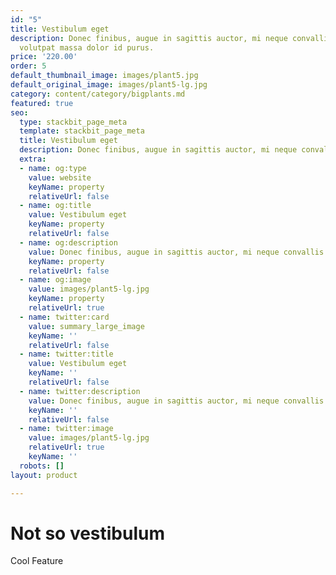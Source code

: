 ```yaml
---
id: "5"
title: Vestibulum eget
description: Donec finibus, augue in sagittis auctor, mi neque convallis arcu, quis
  volutpat massa dolor id purus.
price: '220.00'
order: 5
default_thumbnail_image: images/plant5.jpg
default_original_image: images/plant5-lg.jpg
category: content/category/bigplants.md
featured: true
seo:
  type: stackbit_page_meta
  template: stackbit_page_meta
  title: Vestibulum eget
  description: Donec finibus, augue in sagittis auctor, mi neque convallis arcu
  extra:
  - name: og:type
    value: website
    keyName: property
    relativeUrl: false
  - name: og:title
    value: Vestibulum eget
    keyName: property
    relativeUrl: false
  - name: og:description
    value: Donec finibus, augue in sagittis auctor, mi neque convallis arcu
    keyName: property
    relativeUrl: false
  - name: og:image
    value: images/plant5-lg.jpg
    keyName: property
    relativeUrl: true
  - name: twitter:card
    value: summary_large_image
    keyName: ''
    relativeUrl: false
  - name: twitter:title
    value: Vestibulum eget
    keyName: ''
    relativeUrl: false
  - name: twitter:description
    value: Donec finibus, augue in sagittis auctor, mi neque convallis arcu
    keyName: ''
    relativeUrl: false
  - name: twitter:image
    value: images/plant5-lg.jpg
    relativeUrl: true
    keyName: ''
  robots: []
layout: product

---
```

# Not so vestibulum

Cool Feature